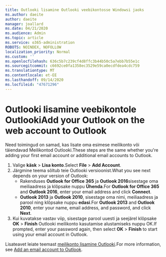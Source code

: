 ```yaml
---
title: Outlooki lisamine Outlooki veebikontosse Windowsi jaoks
ms.author: daeite
author: daeite
manager: joallard
ms.date: 04/21/2020
ms.audience: Admin
ms.topic: article
ms.service: o365-administration
ROBOTS: NOINDEX, NOFOLLOW
localization_priority: Normal
ms.custom: ''
ms.openlocfilehash: 636c5b7c239cf4d8ffc3b44b50c5a7ebb7b55e1c
ms.sourcegitcommit: c6692ce0fa1358ec3529e59ca0ecdfdea4cdc759
ms.translationtype: MT
ms.contentlocale: et-EE
ms.lasthandoff: 09/14/2020
ms.locfileid: "47671296"
---
```

# <a name="add-your-outlook-on-the-web-account-to-outlook"></a><span data-ttu-id="1954c-102">Outlooki lisamine veebikontole Outlooki</span><span class="sxs-lookup"><span data-stu-id="1954c-102">Add your Outlook on the web account to Outlook</span></span>

<span data-ttu-id="1954c-103">Need toimingud on samad, kas lisate oma esimese meilikonto või täiendavad Meilikontod Outlooki.</span><span class="sxs-lookup"><span data-stu-id="1954c-103">These steps are the same whether you're adding your first email account or additional email accounts to Outlook.</span></span>

1. <span data-ttu-id="1954c-104">Valige **käsk**  >  **Lisa konto**.</span><span class="sxs-lookup"><span data-stu-id="1954c-104">Select **File** > **Add Account**.</span></span>
1. <span data-ttu-id="1954c-105">Järgmine teema sõltub teie Outlooki versioonist.</span><span class="sxs-lookup"><span data-stu-id="1954c-105">What you see next depends on your version of Outlook:</span></span>
    - <span data-ttu-id="1954c-106">Rakenduses **Outlook for Office 365** ja **Outlook 2016**sisestage oma meiliaadress ja klõpsake nuppu **Ühenda**.</span><span class="sxs-lookup"><span data-stu-id="1954c-106">For **Outlook for Office 365** and **Outlook 2016**, enter your email address and click **Connect**.</span></span>
    - <span data-ttu-id="1954c-107">**Outlook 2013** ja **Outlook 2010**, sisestage oma nimi, meiliaadress ja parool ning klõpsake nuppu **edasi**.</span><span class="sxs-lookup"><span data-stu-id="1954c-107">For **Outlook 2013** and **Outlook 2010**, enter your name, email address, and password, and click **Next**.</span></span>
1. <span data-ttu-id="1954c-108">Kui kuvatakse vastav viip, sisestage parool uuesti ja seejärel klõpsake **OK**  >  **Finish** Outlooki meilikonto kasutamise alustamiseks nuppu OK.</span><span class="sxs-lookup"><span data-stu-id="1954c-108">If prompted, enter your password again, then select **OK** > **Finish** to start using your email account in Outlook.</span></span>

<span data-ttu-id="1954c-109">Lisateavet leiate teemast [meilikonto lisamine Outlooki](https://support.office.com/article/6e27792a-9267-4aa4-8bb6-c84ef146101b).</span><span class="sxs-lookup"><span data-stu-id="1954c-109">For more information, see [Add an email account to Outlook](https://support.office.com/article/6e27792a-9267-4aa4-8bb6-c84ef146101b).</span></span>